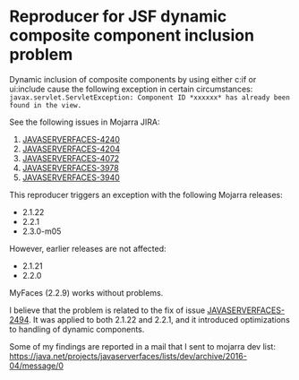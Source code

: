 # Reproducer for JSF dynamic composite component inclusion problem

Dynamic inclusion of composite components by using either c:if or ui:include cause the following exception in
certain circumstances:
`javax.servlet.ServletException: Component ID *xxxxxx* has already been found in the view.`

See the following issues in Mojarra JIRA:

1. [JAVASERVERFACES-4240](https://java.net/jira/browse/JAVASERVERFACES-4240)
2. [JAVASERVERFACES-4204](https://java.net/jira/browse/JAVASERVERFACES-4204)
3. [JAVASERVERFACES-4072](https://java.net/jira/browse/JAVASERVERFACES-4072)
4. [JAVASERVERFACES-3978](https://java.net/jira/browse/JAVASERVERFACES-3978)
5. [JAVASERVERFACES-3940](https://java.net/jira/browse/JAVASERVERFACES-3940)

This reproducer triggers an exception with the following Mojarra releases:

* 2.1.22
* 2.2.1
* 2.3.0-m05

However, earlier releases are not affected:

* 2.1.21
* 2.2.0

MyFaces (2.2.9) works without problems.

I believe that the problem is related to the fix of issue
[JAVASERVERFACES-2494](https://java.net/jira/browse/JAVASERVERFACES-2494).
It was applied to both 2.1.22 and 2.2.1, and it introduced optimizations to handling of dynamic components.

Some of my findings are reported in a mail that I sent to mojarra dev list: https://java.net/projects/javaserverfaces/lists/dev/archive/2016-04/message/0
